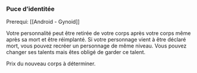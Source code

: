 ### Puce d’identitée

Prerequi: [[Android - Gynoid]]

Votre personnalité peut être retirée de votre corps après votre corps même après sa mort et être réimplanté. Si votre personnage vient à être déclaré mort, vous pouvez recréer un personnage de même niveau. Vous pouvez changer ses talents mais êtes obligé de garder ce talent.

Prix du nouveau corps à déterminer.